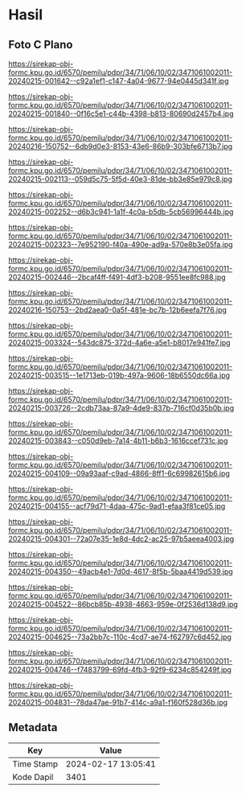 # Hasil

## Foto C Plano

https://sirekap-obj-formc.kpu.go.id/6570/pemilu/pdpr/34/71/06/10/02/3471061002011-20240215-001642--c92a1ef1-c147-4a04-9677-94e0445d341f.jpg

https://sirekap-obj-formc.kpu.go.id/6570/pemilu/pdpr/34/71/06/10/02/3471061002011-20240215-001840--0f16c5e1-c44b-4398-b813-80690d2457b4.jpg

https://sirekap-obj-formc.kpu.go.id/6570/pemilu/pdpr/34/71/06/10/02/3471061002011-20240216-150752--6db9d0e3-8153-43e6-86b9-303bfe6713b7.jpg

https://sirekap-obj-formc.kpu.go.id/6570/pemilu/pdpr/34/71/06/10/02/3471061002011-20240215-002113--059d5c75-5f5d-40e3-81de-bb3e85e979c8.jpg

https://sirekap-obj-formc.kpu.go.id/6570/pemilu/pdpr/34/71/06/10/02/3471061002011-20240215-002252--d6b3c941-1a1f-4c0a-b5db-5cb56996444b.jpg

https://sirekap-obj-formc.kpu.go.id/6570/pemilu/pdpr/34/71/06/10/02/3471061002011-20240215-002323--7e952190-f40a-490e-ad9a-570e8b3e05fa.jpg

https://sirekap-obj-formc.kpu.go.id/6570/pemilu/pdpr/34/71/06/10/02/3471061002011-20240215-002446--2bcaf4ff-f491-4df3-b208-9551ee8fc988.jpg

https://sirekap-obj-formc.kpu.go.id/6570/pemilu/pdpr/34/71/06/10/02/3471061002011-20240216-150753--2bd2aea0-0a5f-481e-bc7b-12b6eefa7f76.jpg

https://sirekap-obj-formc.kpu.go.id/6570/pemilu/pdpr/34/71/06/10/02/3471061002011-20240215-003324--543dc875-372d-4a6e-a5e1-b8017e941fe7.jpg

https://sirekap-obj-formc.kpu.go.id/6570/pemilu/pdpr/34/71/06/10/02/3471061002011-20240215-003515--1e1713eb-019b-497a-9606-18b6550dc66a.jpg

https://sirekap-obj-formc.kpu.go.id/6570/pemilu/pdpr/34/71/06/10/02/3471061002011-20240215-003726--2cdb73aa-87a9-4de9-837b-716cf0d35b0b.jpg

https://sirekap-obj-formc.kpu.go.id/6570/pemilu/pdpr/34/71/06/10/02/3471061002011-20240215-003843--c050d9eb-7a14-4b11-b6b3-1616ccef731c.jpg

https://sirekap-obj-formc.kpu.go.id/6570/pemilu/pdpr/34/71/06/10/02/3471061002011-20240215-004109--09a93aaf-c9ad-4866-8ff1-6c69982615b6.jpg

https://sirekap-obj-formc.kpu.go.id/6570/pemilu/pdpr/34/71/06/10/02/3471061002011-20240215-004155--acf79d71-4daa-475c-9ad1-efaa3f81ce05.jpg

https://sirekap-obj-formc.kpu.go.id/6570/pemilu/pdpr/34/71/06/10/02/3471061002011-20240215-004301--72a07e35-1e8d-4dc2-ac25-97b5aeea4003.jpg

https://sirekap-obj-formc.kpu.go.id/6570/pemilu/pdpr/34/71/06/10/02/3471061002011-20240215-004350--49acb4e1-7d0d-4617-8f5b-5baa4419d539.jpg

https://sirekap-obj-formc.kpu.go.id/6570/pemilu/pdpr/34/71/06/10/02/3471061002011-20240215-004522--86bcb85b-4938-4663-959e-0f2536d138d9.jpg

https://sirekap-obj-formc.kpu.go.id/6570/pemilu/pdpr/34/71/06/10/02/3471061002011-20240215-004625--73a2bb7c-110c-4cd7-ae74-f62797c6d452.jpg

https://sirekap-obj-formc.kpu.go.id/6570/pemilu/pdpr/34/71/06/10/02/3471061002011-20240215-004746--f7483799-69fd-4fb3-92f9-6234c854249f.jpg

https://sirekap-obj-formc.kpu.go.id/6570/pemilu/pdpr/34/71/06/10/02/3471061002011-20240215-004831--78da47ae-91b7-414c-a9a1-f160f528d36b.jpg


## Metadata

| Key        | Value               |
| ---------- | ------------------- |
| Time Stamp | 2024-02-17 13:05:41 |
| Kode Dapil | 3401                |



